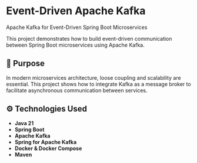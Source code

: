 # Event-Driven Apache Kafka
Apache Kafka for Event-Driven Spring Boot Microservices

This project demonstrates how to build event-driven communication between Spring Boot microservices using Apache Kafka.

## 🚀 Purpose
In modern microservices architecture, loose coupling and scalability are essential. This project shows how to integrate Kafka as a message broker to facilitate asynchronous communication between services.

## ⚙️ Technologies Used
- **Java 21**
- **Spring Boot**
- **Apache Kafka**
- **Spring for Apache Kafka**
- **Docker & Docker Compose**
- **Maven**

